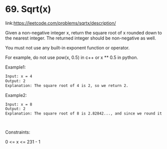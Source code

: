 
# 69. Sqrt(x)















link:https://leetcode.com/problems/sqrtx/description/

Given a non-negative integer x, return the square root of x rounded down to the nearest integer. The returned integer should be non-negative as well.

You must not use any built-in exponent function or operator.

For example, do not use pow(x, 0.5) in c++ or x ** 0.5 in python.




Example1:
```bash
Input: x = 4
Output: 2
Explanation: The square root of 4 is 2, so we return 2.


```

Example2:
```bash
Input: x = 8
Output: 2
Explanation: The square root of 8 is 2.82842..., and since we round it down to the nearest integer, 2 is returned.
 



```









Constraints:


0 <= x <= 231 - 1